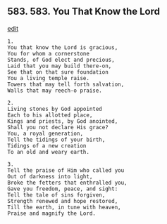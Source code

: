 
## 583.  583. You That Know the Lord
[edit](https://docs.google.com/document/d/1dOcrBPfHfVRkH_IxgCSXAaPuoYxc_KJR/edit?mode=html)






    1.
    You that know the Lord is gracious,
    You for whom a cornerstone
    Stands, of God elect and precious,
    Laid that you may build there-on,
    See that on that sure foundation
    You a living temple raise.
    Towers that may tell forth salvation,
    Walls that may reech-o praise.

    2.
    Living stones by God appointed
    Each to his allotted place,
    Kings and priests, by God anointed,
    Shall you not declare His grace?
    You, a royal generation,
    Tell the tidings of your birth,
    Tidings of a new creation
    To an old and weary earth.

    3.
    Tell the praise of Him who called you
    Out of darkness into light,
    Broke the fetters that enthralled you,
    Gave you freedom, peace, and sight:
    Tell the tale of sins forgiven,
    Strength renewed and hope restored,
    Till the earth, in tune with heaven,
    Praise and magnify the Lord.
